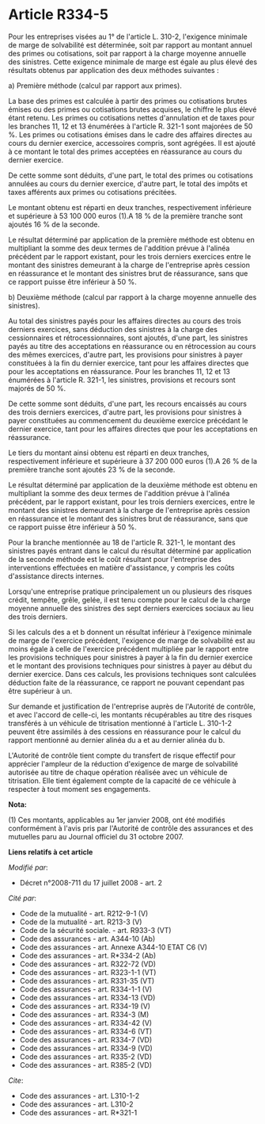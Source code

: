 # Article R334-5

Pour les entreprises visées au 1° de l'article L. 310-2, l'exigence minimale de marge de solvabilité est déterminée, soit par
rapport au montant annuel des primes ou cotisations, soit par rapport à la charge moyenne annuelle des sinistres. Cette
exigence minimale de marge est égale au plus élevé des résultats obtenus par application des deux méthodes suivantes : 

a) Première méthode (calcul par rapport aux primes). 

La base des primes est calculée à partir des primes ou cotisations brutes émises ou des primes ou cotisations brutes
acquises, le chiffre le plus élevé étant retenu. Les primes ou cotisations nettes d'annulation et de taxes pour les branches
11, 12 et 13 énumérées à l'article R. 321-1 sont majorées de 50 %. Les primes ou cotisations émises dans le cadre des
affaires directes au cours du dernier exercice, accessoires compris, sont agrégées. Il est ajouté à ce montant le total des
primes acceptées en réassurance au cours du dernier exercice. 

De cette somme sont déduits, d'une part, le total des primes ou cotisations annulées au cours du dernier exercice, d'autre
part, le total des impôts et taxes afférents aux primes ou cotisations précitées. 

Le montant obtenu est réparti en deux tranches, respectivement inférieure et supérieure à 53 100 000 euros (1).A 18 % de la
première tranche sont ajoutés 16 % de la seconde. 

Le résultat déterminé par application de la première méthode est obtenu en multipliant la somme des deux termes de l'addition
prévue à l'alinéa précédent par le rapport existant, pour les trois derniers exercices entre le montant des sinistres
demeurant à la charge de l'entreprise après cession en réassurance et le montant des sinistres brut de réassurance, sans que
ce rapport puisse être inférieur à 50 %. 

b) Deuxième méthode (calcul par rapport à la charge moyenne annuelle des sinistres). 

Au total des sinistres payés pour les affaires directes au cours des trois derniers exercices, sans déduction des sinistres à
la charge des cessionnaires et rétrocessionnaires, sont ajoutés, d'une part, les sinistres payés au titre des acceptations en
réassurance ou en rétrocession au cours des mêmes exercices, d'autre part, les provisions pour sinistres à payer constituées
à la fin du dernier exercice, tant pour les affaires directes que pour les acceptations en réassurance. Pour les branches 11,
12 et 13 énumérées à l'article R. 321-1, les sinistres, provisions et recours sont majorés de 50 %. 

De cette somme sont déduits, d'une part, les recours encaissés au cours des trois derniers exercices, d'autre part, les
provisions pour sinistres à payer constituées au commencement du deuxième exercice précédant le dernier exercice, tant pour
les affaires directes que pour les acceptations en réassurance. 

Le tiers du montant ainsi obtenu est réparti en deux tranches, respectivement inférieure et supérieure à 37 200 000 euros
(1).A 26 % de la première tranche sont ajoutés 23 % de la seconde. 

Le résultat déterminé par application de la deuxième méthode est obtenu en multipliant la somme des deux termes de l'addition
prévue à l'alinéa précédent, par le rapport existant, pour les trois derniers exercices, entre le montant des sinistres
demeurant à la charge de l'entreprise après cession en réassurance et le montant des sinistres brut de réassurance, sans que
ce rapport puisse être inférieur à 50 %. 

Pour la branche mentionnée au 18 de l'article R. 321-1, le montant des sinistres payés entrant dans le calcul du résultat
déterminé par application de la seconde méthode est le coût résultant pour l'entreprise des interventions effectuées en
matière d'assistance, y compris les coûts d'assistance directs internes. 

Lorsqu'une entreprise pratique principalement un ou plusieurs des risques crédit, tempête, grêle, gelée, il est tenu compte
pour le calcul de la charge moyenne annuelle des sinistres des sept derniers exercices sociaux au lieu des trois derniers. 

Si les calculs des a et b donnent un résultat inférieur à l'exigence minimale de marge de l'exercice précédent, l'exigence de
marge de solvabilité est au moins égale à celle de l'exercice précédent multipliée par le rapport entre les provisions
techniques pour sinistres à payer à la fin du dernier exercice et le montant des provisions techniques pour sinistres à payer
au début du dernier exercice. Dans ces calculs, les provisions techniques sont calculées déduction faite de la réassurance,
ce rapport ne pouvant cependant pas être supérieur à un. 

Sur demande et justification de l'entreprise auprès de l'Autorité de contrôle, et avec l'accord de celle-ci, les montants
récupérables au titre des risques transférés à un véhicule de titrisation mentionné à l'article L. 310-1-2 peuvent être
assimilés à des cessions en réassurance pour le calcul du rapport mentionné au dernier alinéa du a et au dernier alinéa du b.

L'Autorité de contrôle tient compte du transfert de risque effectif pour apprécier l'ampleur de la réduction d'exigence de
marge de solvabilité autorisée au titre de chaque opération réalisée avec un véhicule de titrisation. Elle tient également
compte de la capacité de ce véhicule à respecter à tout moment ses engagements.

**Nota:**

(1) Ces montants, applicables au 1er janvier 2008, ont été modifiés conformément à l'avis pris par l'Autorité de contrôle des
assurances et des mutuelles paru au Journal officiel du 31 octobre 2007.

**Liens relatifs à cet article**

_Modifié par_:

  - Décret n°2008-711 du 17 juillet 2008 - art. 2

_Cité par_:

  - Code de la mutualité - art. R212-9-1 (V)
  - Code de la mutualité - art. R213-3 (V)
  - Code de la sécurité sociale. - art. R933-3 (VT)
  - Code des assurances - art. A344-10 (Ab)
  - Code des assurances - art. Annexe A344-10 ETAT C6 (V)
  - Code des assurances - art. R*334-2 (Ab)
  - Code des assurances - art. R322-72 (VD)
  - Code des assurances - art. R323-1-1 (VT)
  - Code des assurances - art. R331-35 (VT)
  - Code des assurances - art. R334-1-1 (V)
  - Code des assurances - art. R334-13 (VD)
  - Code des assurances - art. R334-19 (V)
  - Code des assurances - art. R334-3 (M)
  - Code des assurances - art. R334-42 (V)
  - Code des assurances - art. R334-6 (VT)
  - Code des assurances - art. R334-7 (VD)
  - Code des assurances - art. R334-9 (VD)
  - Code des assurances - art. R335-2 (VD)
  - Code des assurances - art. R385-2 (VD)

_Cite_:

  - Code des assurances - art. L310-1-2
  - Code des assurances - art. L310-2
  - Code des assurances - art. R*321-1
